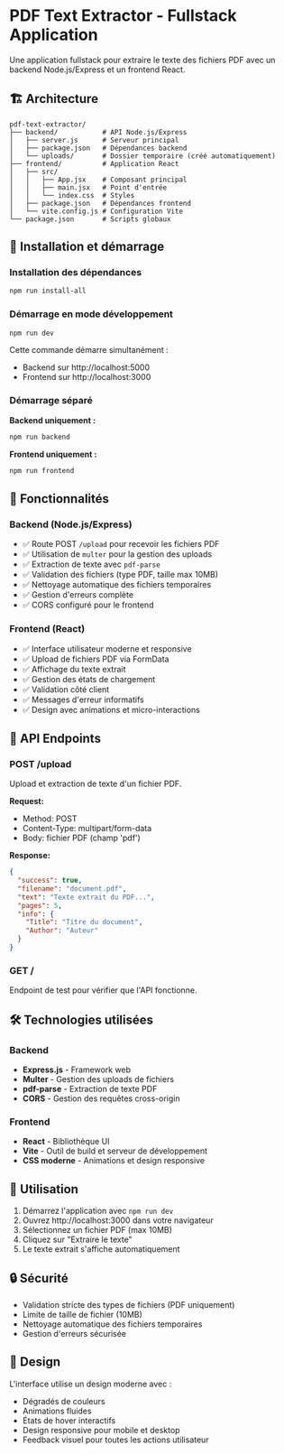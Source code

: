# PDF Text Extractor - Fullstack Application

Une application fullstack pour extraire le texte des fichiers PDF avec un backend Node.js/Express et un frontend React.

## 🏗️ Architecture

```
pdf-text-extractor/
├── backend/           # API Node.js/Express
│   ├── server.js      # Serveur principal
│   ├── package.json   # Dépendances backend
│   └── uploads/       # Dossier temporaire (créé automatiquement)
├── frontend/          # Application React
│   ├── src/
│   │   ├── App.jsx    # Composant principal
│   │   ├── main.jsx   # Point d'entrée
│   │   └── index.css  # Styles
│   ├── package.json   # Dépendances frontend
│   └── vite.config.js # Configuration Vite
└── package.json       # Scripts globaux
```

## 🚀 Installation et démarrage

### Installation des dépendances
```bash
npm run install-all
```

### Démarrage en mode développement
```bash
npm run dev
```

Cette commande démarre simultanément :
- Backend sur http://localhost:5000
- Frontend sur http://localhost:3000

### Démarrage séparé

**Backend uniquement :**
```bash
npm run backend
```

**Frontend uniquement :**
```bash
npm run frontend
```

## 🔧 Fonctionnalités

### Backend (Node.js/Express)
- ✅ Route POST `/upload` pour recevoir les fichiers PDF
- ✅ Utilisation de `multer` pour la gestion des uploads
- ✅ Extraction de texte avec `pdf-parse`
- ✅ Validation des fichiers (type PDF, taille max 10MB)
- ✅ Nettoyage automatique des fichiers temporaires
- ✅ Gestion d'erreurs complète
- ✅ CORS configuré pour le frontend

### Frontend (React)
- ✅ Interface utilisateur moderne et responsive
- ✅ Upload de fichiers PDF via FormData
- ✅ Affichage du texte extrait
- ✅ Gestion des états de chargement
- ✅ Validation côté client
- ✅ Messages d'erreur informatifs
- ✅ Design avec animations et micro-interactions

## 📡 API Endpoints

### POST /upload
Upload et extraction de texte d'un fichier PDF.

**Request:**
- Method: POST
- Content-Type: multipart/form-data
- Body: fichier PDF (champ 'pdf')

**Response:**
```json
{
  "success": true,
  "filename": "document.pdf",
  "text": "Texte extrait du PDF...",
  "pages": 5,
  "info": {
    "Title": "Titre du document",
    "Author": "Auteur"
  }
}
```

### GET /
Endpoint de test pour vérifier que l'API fonctionne.

## 🛠️ Technologies utilisées

### Backend
- **Express.js** - Framework web
- **Multer** - Gestion des uploads de fichiers
- **pdf-parse** - Extraction de texte PDF
- **CORS** - Gestion des requêtes cross-origin

### Frontend
- **React** - Bibliothèque UI
- **Vite** - Outil de build et serveur de développement
- **CSS moderne** - Animations et design responsive

## 📝 Utilisation

1. Démarrez l'application avec `npm run dev`
2. Ouvrez http://localhost:3000 dans votre navigateur
3. Sélectionnez un fichier PDF (max 10MB)
4. Cliquez sur "Extraire le texte"
5. Le texte extrait s'affiche automatiquement

## 🔒 Sécurité

- Validation stricte des types de fichiers (PDF uniquement)
- Limite de taille de fichier (10MB)
- Nettoyage automatique des fichiers temporaires
- Gestion d'erreurs sécurisée

## 🎨 Design

L'interface utilise un design moderne avec :
- Dégradés de couleurs
- Animations fluides
- États de hover interactifs
- Design responsive pour mobile et desktop
- Feedback visuel pour toutes les actions utilisateur